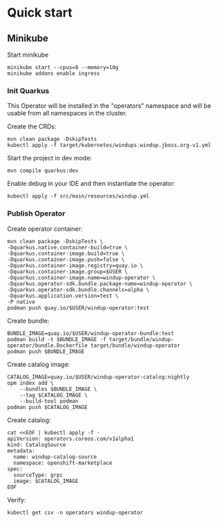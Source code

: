 # Quick start

## Minikube

Start minikube

```shell
minikube start --cpus=8 --memory=10g
minikube addons enable ingress
```

### Init Quarkus

This Operator will be installed in the "operators" namespace and will be usable from all namespaces in the cluster.

Create the CRDs:

```shell
mvn clean package -DskipTests
kubectl apply -f target/kubernetes/windups.windup.jboss.org-v1.yml
```

Start the project in dev mode:

```shell
mvn compile quarkus:dev
```

Enable debug in your IDE and then instantiate the operator:

```shell
kubectl apply -f src/main/resources/windup.yml
```

### Publish Operator

Create operator container:

```shell
mvn clean package -DskipTests \
-Dquarkus.native.container-build=true \
-Dquarkus.container-image.build=true \
-Dquarkus.container-image.push=false \
-Dquarkus.container-image.registry=quay.io \
-Dquarkus.container-image.group=$USER \
-Dquarkus.container-image.name=windup-operator \
-Dquarkus.operator-sdk.bundle.package-name=windup-operator \
-Dquarkus.operator-sdk.bundle.channels=alpha \
-Dquarkus.application.version=test \
-P native
podman push quay.io/$USER/windup-operator:test
```

Create bundle:

```shell
BUNDLE_IMAGE=quay.io/$USER/windup-operator-bundle:test
podman build -t $BUNDLE_IMAGE -f target/bundle/windup-operator/bundle.Dockerfile target/bundle/windup-operator
podman push $BUNDLE_IMAGE
```

Create catalog image:

```shell
CATALOG_IMAGE=quay.io/$USER/windup-operator-catalog:nightly
opm index add \
    --bundles $BUNDLE_IMAGE \
    --tag $CATALOG_IMAGE \
    --build-tool podman
podman push $CATALOG_IMAGE
```

Create catalog:

```shell
cat <<EOF | kubectl apply -f -
apiVersion: operators.coreos.com/v1alpha1
kind: CatalogSource
metadata:
  name: windup-catalog-source
  namespace: openshift-marketplace
spec:
  sourceType: grpc
  image: $CATALOG_IMAGE
EOF
```

Verify:

```shell
kubectl get csv -n operators windup-operator
```
